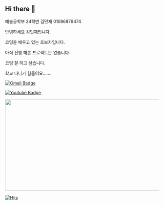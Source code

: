 ## Hi there 👋
예술공학부 24학번 김민재 01086879474

안녕하세요 김민재입니다.

코딩을 배우고 있는 초보자입니다.

아직 진행 해본 프로젝트는 없습니다.

코딩 잘 하고 싶습니다.

학교 다니기 힘들어요.......

 [![Gmail Badge](https://img.shields.io/badge/Gmail-d14836?style=flat-square&logo=Gmail&logoColor=white&link=mailto:minjaekimsamgmoon2005@gmail.com)](mailto:minjaekimsamgmoon2005@gmail.com)
 
 [![Youtube Badge](https://img.shields.io/badge/Youtube-ff0000?style=flat-square&logo=youtube&link=https://www.youtube.com/@%EA%B9%80%EB%AF%BC%EC%9E%AC-h4t)](https://www.youtube.com/@%EA%B9%80%EB%AF%BC%EC%9E%AC-h4t)

<a href="https://github.com/devxb/gitanimals">
<img
  src="https://render.gitanimals.org/farms/mjk2005"
  width="600"
  height="300"
/>
</a>


[![Hits](https://hits.seeyoufarm.com/api/count/incr/badge.svg?url=https%3A%2F%2Fgithub.com%2Fmjk2005%2Fmjk2005.git&count_bg=%236EFF00&title_bg=%23000000&icon=&icon_color=%238C5353&title=hits&edge_flat=false)](https://hits.seeyoufarm.com)
